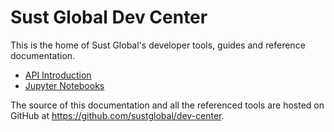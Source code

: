 # Sust Global Dev Center

This is the home of Sust Global's developer tools, guides and reference documentation.

* [API Introduction](./api-intro.html)
* [Jupyter Notebooks](./jupyter-notebooks.html)

The source of this documentation and all the referenced tools are hosted on GitHub at https://github.com/sustglobal/dev-center.

